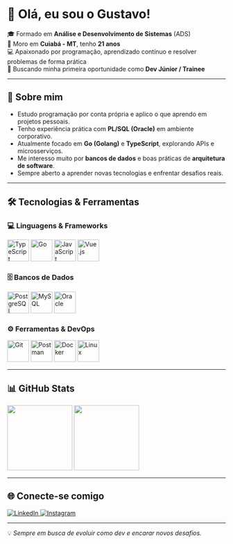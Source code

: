 # 👋 Olá, eu sou o Gustavo!

🎓 Formado em **Análise e Desenvolvimento de Sistemas** (ADS)  
📍 Moro em **Cuiabá - MT**, tenho **21 anos**  
💻 Apaixonado por programação, aprendizado contínuo e resolver problemas de forma prática  
🎯 Buscando minha primeira oportunidade como **Dev Júnior / Trainee**  

---

## 🚀 Sobre mim
- Estudo programação por conta própria e aplico o que aprendo em projetos pessoais.  
- Tenho experiência prática com **PL/SQL (Oracle)** em ambiente corporativo.  
- Atualmente focado em **Go (Golang)** e **TypeScript**, explorando APIs e microsserviços.  
- Me interesso muito por **bancos de dados** e boas práticas de **arquitetura de software**.  
- Sempre aberto a aprender novas tecnologias e enfrentar desafios reais.

---

## 🛠️ Tecnologias & Ferramentas

### 💻 Linguagens & Frameworks
<div align="left">
  <img src="https://cdn.jsdelivr.net/gh/devicons/devicon/icons/typescript/typescript-original.svg" alt="TypeScript" width="50" height="50"/>
  <img src="https://cdn.jsdelivr.net/gh/devicons/devicon/icons/go/go-original.svg" alt="Go" width="50" height="50"/>
  <img src="https://cdn.jsdelivr.net/gh/devicons/devicon/icons/javascript/javascript-original.svg" alt="JavaScript" width="50" height="50"/>
  <img src="https://cdn.jsdelivr.net/gh/devicons/devicon/icons/vuejs/vuejs-original.svg" alt="Vue.js" width="50" height="50"/>
</div>

### 🗄️ Bancos de Dados
<div align="left">
  <img src="https://cdn.jsdelivr.net/gh/devicons/devicon/icons/postgresql/postgresql-original.svg" alt="PostgreSQL" width="50" height="50"/>
  <img src="https://cdn.jsdelivr.net/gh/devicons/devicon/icons/mysql/mysql-original.svg" alt="MySQL" width="50" height="50"/>
  <img src="https://cdn.jsdelivr.net/gh/devicons/devicon/icons/oracle/oracle-original.svg" alt="Oracle" width="50" height="50"/>
</div>

### ⚙️ Ferramentas & DevOps
<div align="left">
  <img src="https://cdn.jsdelivr.net/gh/devicons/devicon/icons/git/git-original.svg" alt="Git" width="50" height="50"/>
  <img src="https://www.vectorlogo.zone/logos/getpostman/getpostman-icon.svg" alt="Postman" width="50" height="50"/>
  <img src="https://cdn.jsdelivr.net/gh/devicons/devicon/icons/docker/docker-original.svg" alt="Docker" width="50" height="50"/>
  <img src="https://cdn.jsdelivr.net/gh/devicons/devicon/icons/linux/linux-original.svg" alt="Linux" width="50" height="50"/>
</div>

---

## 📊 GitHub Stats

<div align="left">
  <img src="https://github-readme-stats.vercel.app/api?username=gustavoz65&show_icons=true&theme=radical&include_all_commits=true&count_private=true" height="150" />
  <img src="https://github-readme-stats.vercel.app/api/top-langs?username=gustavoz65&layout=compact&langs_count=6&theme=dracula" height="150" />
</div>

---

## 🌐 Conecte-se comigo
<div align="left">
  <a href="https://www.linkedin.com/in/seu-perfil-aqui/" target="_blank">
    <img src="https://img.shields.io/badge/LinkedIn-0077B5?style=for-the-badge&logo=linkedin&logoColor=white" alt="LinkedIn"/>
  </a>
  <a href="https://www.instagram.com/iamgustavo.r/" target="_blank">
    <img src="https://img.shields.io/badge/Instagram-E4405F?style=for-the-badge&logo=instagram&logoColor=white" alt="Instagram"/>
  </a>
</div>

---

💡 *Sempre em busca de evoluir como dev e encarar novos desafios.*
